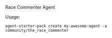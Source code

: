 Race Commenter Agent

Usage:
```
agent-starter-pack create my-awesome-agent -a community/the_race_commenter
```